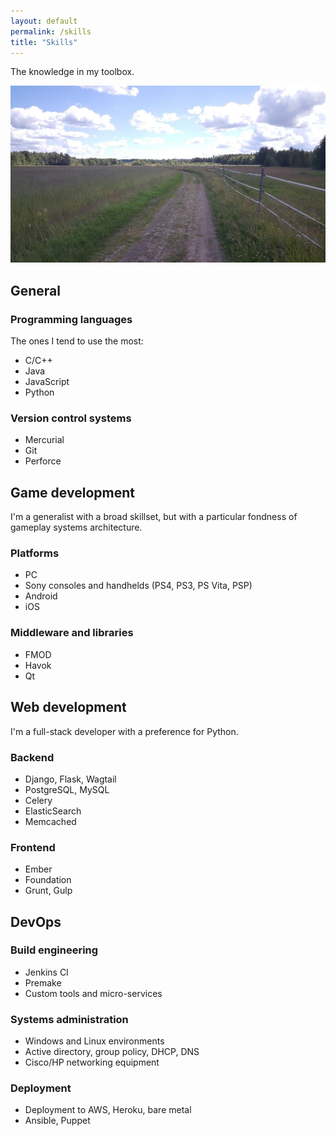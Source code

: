 ```yaml
---
layout: default
permalink: /skills
title: "Skills"
--- 
```


The knowledge in my toolbox.

<img src="/img/field.jpg">

## General

### Programming languages
The ones I tend to use the most:

* C/C++
* Java
* JavaScript
* Python

### Version control systems
* Mercurial
* Git
* Perforce

## Game development
I'm a generalist with a broad skillset, but with a particular fondness of
gameplay systems architecture.

### Platforms
* PC
* Sony consoles and handhelds (PS4, PS3, PS Vita, PSP)
* Android
* iOS

### Middleware and libraries
* FMOD
* Havok
* Qt

## Web development
I'm a full-stack developer with a preference for Python.

### Backend
* Django, Flask, Wagtail
* PostgreSQL, MySQL
* Celery
* ElasticSearch
* Memcached

### Frontend
* Ember
* Foundation
* Grunt, Gulp

## DevOps

### Build engineering
* Jenkins CI
* Premake
* Custom tools and micro-services

### Systems administration
* Windows and Linux environments
* Active directory, group policy, DHCP, DNS
* Cisco/HP networking equipment

### Deployment
* Deployment to AWS, Heroku, bare metal
* Ansible, Puppet

